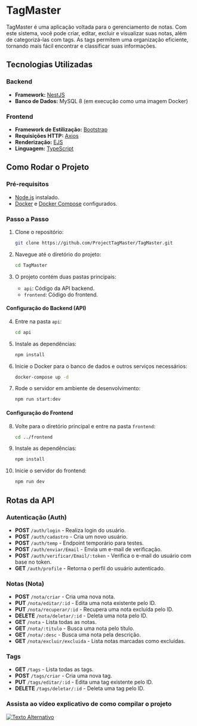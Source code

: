 
# TagMaster

TagMaster é uma aplicação voltada para o gerenciamento de notas. Com este sistema, você pode criar, editar, excluir e visualizar suas notas, além de categorizá-las com tags. As tags permitem uma organização eficiente, tornando mais fácil encontrar e classificar suas informações.

## Tecnologias Utilizadas

### Backend
- **Framework:** [NestJS](https://nestjs.com/)
- **Banco de Dados:** MySQL 8 (em execução como uma imagem Docker)

### Frontend
- **Framework de Estilização:** [Bootstrap](https://getbootstrap.com/)
- **Requisições HTTP:** [Axios](https://axios-http.com/)
- **Renderização:** [EJS](https://ejs.co/)
- **Linguagem:** [TypeScript](https://www.typescriptlang.org/)

## Como Rodar o Projeto

### Pré-requisitos

- [Node.js](https://nodejs.org/) instalado.
- [Docker](https://www.docker.com/) e [Docker Compose](https://docs.docker.com/compose/) configurados.

### Passo a Passo

1. Clone o repositório:
   ```bash
   git clone https://github.com/ProjectTagMaster/TagMaster.git
   ```

2. Navegue até o diretório do projeto:
   ```bash
   cd TagMaster
   ```

3. O projeto contém duas pastas principais:
   - `api`: Código da API backend.
   - `frontend`: Código do frontend.

#### Configuração do Backend (API)

4. Entre na pasta `api`:
   ```bash
   cd api
   ```

5. Instale as dependências:
   ```bash
   npm install
   ```

6. Inicie o Docker para o banco de dados e outros serviços necessários:
   ```bash
   docker-compose up -d
   ```

7. Rode o servidor em ambiente de desenvolvimento:
   ```bash
   npm run start:dev
   ```

#### Configuração do Frontend

8. Volte para o diretório principal e entre na pasta `frontend`:
   ```bash
   cd ../frontend
   ```

9. Instale as dependências:
   ```bash
   npm install
   ```

10. Inicie o servidor do frontend:
    ```bash
    npm run dev
    ```

## Rotas da API

### Autenticação (Auth)
- **POST** `/auth/login` - Realiza login do usuário.  
- **POST** `/auth/cadastro` - Cria um novo usuário.  
- **POST** `/auth/temp` - Endpoint temporário para testes.  
- **POST** `/auth/enviar/Email` - Envia um e-mail de verificação.  
- **POST** `/auth/verificar/Email/:token` - Verifica o e-mail do usuário com base no token.  
- **GET** `/auth/profile` - Retorna o perfil do usuário autenticado.  

### Notas (Nota)
- **POST** `/nota/criar` - Cria uma nova nota.  
- **PUT** `/nota/editar/:id` - Edita uma nota existente pelo ID.  
- **PUT** `/nota/recuperar/:id` - Recupera uma nota excluída pelo ID.  
- **DELETE** `/nota/deletar/:id` - Deleta uma nota pelo ID.  
- **GET** `/nota` - Lista todas as notas.  
- **GET** `/nota/:titulo` - Busca uma nota pelo título.  
- **GET** `/nota/:desc` - Busca uma nota pela descrição.  
- **GET** `/nota/excluir/excluida` - Lista notas marcadas como excluídas.  

### Tags
- **GET** `/tags` - Lista todas as tags.  
- **POST** `/tags/criar` - Cria uma nova tag.  
- **PUT** `/tags/editar/:id` - Edita uma tag existente pelo ID.  
- **DELETE** `/tags/deletar/:id` - Deleta uma tag pelo ID.  

### Assista ao vídeo explicativo de como compilar o projeto
[![Texto Alternativo](https://www.ocasaldafoto.com/wp-content/uploads/2018/09/Foto-de-Paisagem-Lago-da-Pampulha-Belo-Horizonte-Charles-Torres.jpg)]()
